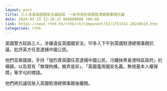 ```yaml
---
layout: post
title: 三人涉違英國國安法被起訴　一批市民到英國駐港總領事館抗議
date: 2024-05-15 12:10:22.000000000 +08:00
link: https://news.rthk.hk/rthk/ch/component/k2/1753242-20240515.htm
categories: rthk
---
```


英國警方起訴三人，涉嫌違反英國國安法，10多人下午到英國駐港總領事館抗議，批評英方任意逮捕中國公民。

他們高舉國旗，手持「強烈責英國任意逮捕中國公民，污衊抹黑香港特區政府」的橫額，以及寫有「無理拘捕，搬弄是非」、「英國濫用國安名義，無視基本人權保障」等字句的標語。

他們將抗議信放入英國駐港總領事館後離開。
